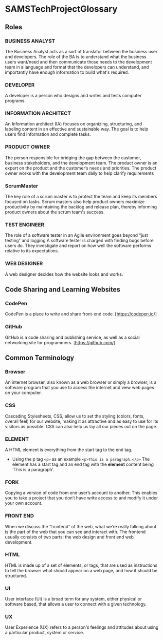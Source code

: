 # SAMSTechProjectGlossary

## Roles

### BUSINESS ANALYST
The Business Analyst acts as a sort of translator between the business user and developers. The role of the BA is to understand what the business users want/need and then communicate those needs to the development team in a language and format that the developers can understand, and importantly have enough information to build what's required.

### DEVELOPER
A developer is a person who designs and writes and tests computer programs.

### INFORMATION ARCHITECT 
An Information architect (IA) focuses on organizing, structuring, and labeling content in an effective and sustainable way. The goal is to help users find information and complete tasks. 

### PRODUCT OWNER
The person responsible for bridging the gap between the customer, business stakeholders, and the development team. The product owner is an expert on the product and the customer’s needs and priorities. The product owner works with the development team daily to help clarify requirements

### ScrumMaster
The key role of a scrum master is to protect the team and keep its members focused on tasks. Scrum masters also help product owners maximize productivity by maintaining the backlog and release plan, thereby informing product owners about the scrum team's success.

### TEST ENGINEER
The role of a software tester in an Agile environment goes beyond “just testing” and logging A software tester is charged with finding bugs before users do. They investigate and report on how well the software performs relative to its expectations.

### WEB DESIGNER
A web designer decides how the website looks and works. 


## Code Sharing and Learning Websites

### CodePen	
CodePen is a place to write and share front-end code. [https://codepen.io/] 

### GitHub
GitHub is a code sharing and publishing service, as well as a social networking site for programmers. [https://github.com/]

## Common Terminology 

### Browser
An internet browser, also known as a web browser or simply a browser, is a software program that you use to access the internet and view web pages on your computer. 

### CSS
Cascading Stylesheets, CSS, allow us to set the styling (colors, fonts, overall feel) for our website, making it as attractive and as easy to use for its visitors as possible. CSS can also help us lay all our pieces out on the page.

### ELEMENT
A HTML element is everything from the start tag to the end tag. 
* Using the p tag `<p>` as an example `<p>This is a paragraph.</p>` The element has a start tag and an end tag with the **element** content being ‘This is a paragraph’.

### FORK
Copying a version of code from one user’s account to another. This enables you to take a project that you don’t have write access to and modify it under your own account.

### FRONT END
When we discuss the “frontend” of the web, what we’re really talking about is the part of the web that you can see and interact with. The frontend usually consists of two parts: the web design and front end web development.

### HTML
HTML is made up of a set of elements, or tags, that are used as instructions to tell the browser what should appear on a web page, and how it should be structured.

### UI
User interface (UI) is a broad term for any system, either physical or software based, that allows a user to connect with a given technology. 

### UX
User Experience (UX) refers to a person's feelings and attitudes about using a particular product, system or service.